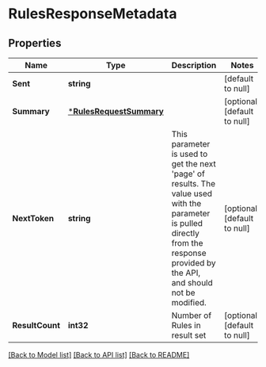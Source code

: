 # RulesResponseMetadata

## Properties
Name | Type | Description | Notes
------------ | ------------- | ------------- | -------------
**Sent** | **string** |  | [default to null]
**Summary** | [***RulesRequestSummary**](RulesRequestSummary.md) |  | [optional] [default to null]
**NextToken** | **string** | This parameter is used to get the next &#x27;page&#x27; of results. The value used with the parameter is pulled directly from the response provided by the API, and should not be modified. | [optional] [default to null]
**ResultCount** | **int32** | Number of Rules in result set | [optional] [default to null]

[[Back to Model list]](../README.md#documentation-for-models) [[Back to API list]](../README.md#documentation-for-api-endpoints) [[Back to README]](../README.md)

